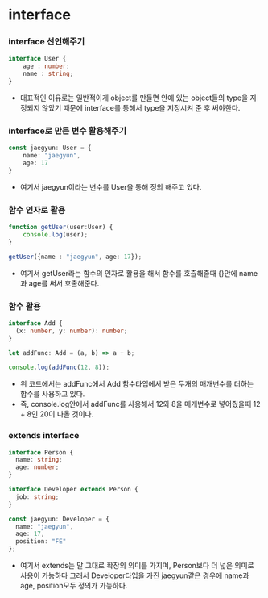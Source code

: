 # interface

### interface 선언해주기
``` ts
interface User {
    age : number;
    name : string;
}
```
- 대표적인 이유로는 일반적이게 object를 만들면 안에 있는 object들의 type을 지정되지 않았기 때문에 interface를 통해서 type을 지정시켜 준 후 써야한다.

### interface로 만든 변수 활용해주기
``` ts
const jaegyun: User = {
    name: "jaegyun",
    age: 17
}
```
- 여기서 jaegyun이라는 변수를 User을 통해 정의 해주고 있다.

### 함수 인자로 활용
``` ts
function getUser(user:User) {
    console.log(user);
}

getUser({name : "jaegyun", age: 17});
```
- 여기서 getUser라는 함수의 인자로 활용을 해서 함수를 호출해줄때 {}안에 name과 age를 써서 호출해준다.

### 함수 활용
``` ts
interface Add {
  (x: number, y: number): number;
}

let addFunc: Add = (a, b) => a + b;

console.log(addFunc(12, 8));
```

- 위 코드에서는 addFunc에서 Add 함수타입에서 받은 두개의 매개변수를 더하는 함수를 사용하고 있다.
- 즉, console.log안에서 addFunc를 사용해서 12와 8을 매개변수로 넣어줬을때 12 + 8인 20이 나올 것이다.

### extends interface
``` ts
interface Person {
  name: string;
  age: number;
}

interface Developer extends Person {
  job: string;
}

const jaegyun: Developer = {
  name: "jaegyun",
  age: 17,
  position: "FE"
};
```

- 여기서 extends는 말 그대로 확장의 의미를 가지며, Person보다 더 넓은 의미로 사용이 가능하다 그래서 Developer타입을 가진 jaegyun같은 경우에 name과 age, position모두 정의가 가능하다.